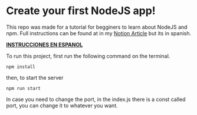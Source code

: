# Create your first NodeJS app!

This repo was made for a tutorial for begginers to learn about NodeJS and npm. Full instructions can be found at in my [Notion Article](https://healthy-dinghy-a40.notion.site/Haciendo-una-Web-Multi-Lenguaje-con-glob-790458598ad7436e89ca87b5848ca592) but its in spanish.

**[INSTRUCCIONES EN ESPANOL](https://healthy-dinghy-a40.notion.site/Haciendo-una-Web-Multi-Lenguaje-con-glob-790458598ad7436e89ca87b5848ca592)**

To run this project, first run the following command on the terminal.

```
npm install
```

then, to start the server

```
npm run start
```

In case you need to change the port, in the index.js there is a const called port, you can change it to whatever you want.
